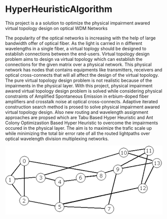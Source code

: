 # HyperHeuristicAlgorithm
This project is a a solution to optimize the physical impairment awared virtual topology design on optical WDM Networks

The popularity of the optical networks is increasing with the help of large bandwidth offer of optical fiber. As the light is carried in n different wavelengths in a single fiber, a virtual toplogy should be designed to establish connections between the end-users. Virtual topology design problem aims to design va virtual topology which can establish the connections for the given matrix over a physical network. This physical network has nodes that contains equipments like transmitters, receivers and optical cross-connects that will all affect the design of the virtual topology. The pure virtual topology design problem is not realistic because of the impairments in the physical layer. With this project, physical impairment awared virtual topology design problem is solved while considering physical constraints of Amplified Spontaneous Emission in erbium-doped fiber amplifiers and crosstalk noise at optical cross-connects. Adaptive iterated construction search method is prosed to solve physical impairment awared virtual topology design. Also new routing and wavelength assignment approaches are propsed which are Tabu Based Hyper Heuristic and Ant Colony Optimizastion Based Hyper Heuristic to overcome the impairments occured in the physical layer. The aim is to maximize the trafic scale up while minimizing the total bir error rate of all the routed lightpaths over optical wavelength division multiplexing networks.

![alt text](https://github.com/akeles85/HyperHeuristicAlgorithm/blob/0a65e2e9eae076b6330bcee94336e23754751ff6/inputs/topology/nsfnet/nsfnet.jpg)
